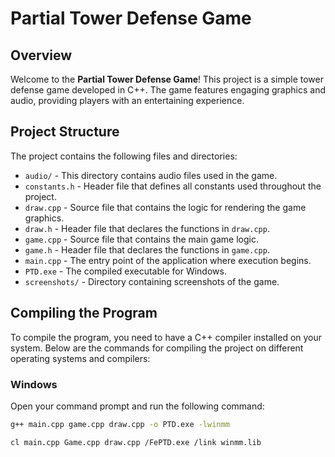 # Partial Tower Defense Game

## Overview
Welcome to the **Partial Tower Defense Game**! This project is a simple tower defense game developed in C++. The game features engaging graphics and audio, providing players with an entertaining experience. 


## Project Structure

The project contains the following files and directories:

- `audio/` - This directory contains audio files used in the game.
- `constants.h` - Header file that defines all constants used throughout the project.
- `draw.cpp` - Source file that contains the logic for rendering the game graphics.
- `draw.h` - Header file that declares the functions in `draw.cpp`.
- `game.cpp` - Source file that contains the main game logic.
- `game.h` - Header file that declares the functions in `game.cpp`.
- `main.cpp` - The entry point of the application where execution begins.
- `PTD.exe` - The compiled executable for Windows.
- `screenshots/` - Directory containing screenshots of the game.

## Compiling the Program

To compile the program, you need to have a C++ compiler installed on your system. Below are the commands for compiling the project on different operating systems and compilers:

### Windows
Open your command prompt and run the following command:
```bash GCC
g++ main.cpp game.cpp draw.cpp -o PTD.exe -lwinmm
```


``` MSVC
cl main.cpp Game.cpp draw.cpp /FePTD.exe /link winmm.lib
```
